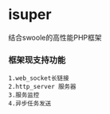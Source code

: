# isuper
结合swoole的高性能PHP框架

### 框架现支持功能
    1.web_socket长链接
    2.http_server 服务器
    3.服务监控
    4.异步任务发送

